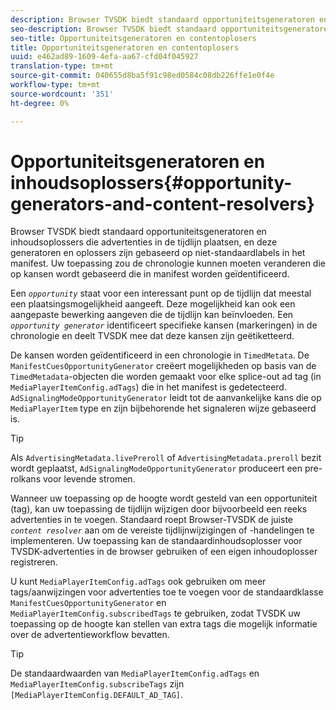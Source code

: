 ```yaml
---
description: Browser TVSDK biedt standaard opportuniteitsgeneratoren en inhoudsoplossers die advertenties in de tijdlijn plaatsen, en deze generatoren en oplossers zijn gebaseerd op niet-standaardlabels in het manifest. Uw toepassing zou de chronologie kunnen moeten veranderen die op kansen wordt gebaseerd die in manifest worden geïdentificeerd.
seo-description: Browser TVSDK biedt standaard opportuniteitsgeneratoren en inhoudsoplossers die advertenties in de tijdlijn plaatsen, en deze generatoren en oplossers zijn gebaseerd op niet-standaardlabels in het manifest. Uw toepassing zou de chronologie kunnen moeten veranderen die op kansen wordt gebaseerd die in manifest worden geïdentificeerd.
seo-title: Opportuniteitsgeneratoren en contentoplosers
title: Opportuniteitsgeneratoren en contentoplosers
uuid: e462ad89-1609-4efa-aa67-cfd04f045927
translation-type: tm+mt
source-git-commit: 040655d8ba5f91c98ed0584c08db226ffe1e0f4e
workflow-type: tm+mt
source-wordcount: '351'
ht-degree: 0%

---
```



# Opportuniteitsgeneratoren en inhoudsoplossers{#opportunity-generators-and-content-resolvers}

Browser TVSDK biedt standaard opportuniteitsgeneratoren en inhoudsoplossers die advertenties in de tijdlijn plaatsen, en deze generatoren en oplossers zijn gebaseerd op niet-standaardlabels in het manifest. Uw toepassing zou de chronologie kunnen moeten veranderen die op kansen wordt gebaseerd die in manifest worden geïdentificeerd.

Een *`opportunity`* staat voor een interessant punt op de tijdlijn dat meestal een plaatsingsmogelijkheid aangeeft. Deze mogelijkheid kan ook een aangepaste bewerking aangeven die de tijdlijn kan beïnvloeden. Een *`opportunity generator`* identificeert specifieke kansen (markeringen) in de chronologie en deelt TVSDK mee dat deze kansen zijn geëtiketteerd.

De kansen worden geïdentificeerd in een chronologie in `TimedMetata`. De `ManifestCuesOpportunityGenerator` creëert mogelijkheden op basis van de `TimedMetadata`-objecten die worden gemaakt voor elke splice-out ad tag (in `MediaPlayerItemConfig.adTags`) die in het manifest is gedetecteerd. `AdSignalingModeOpportunityGenerator` leidt tot de aanvankelijke kans die op `MediaPlayerItem` type en zijn bijbehorende het signaleren wijze gebaseerd is.

>[!TIP]
>
>Als `AdvertisingMetadata.livePreroll` of `AdvertisingMetadata.preroll` bezit wordt geplaatst, `AdSignalingModeOpportunityGenerator` produceert een pre-rolkans voor levende stromen.

Wanneer uw toepassing op de hoogte wordt gesteld van een opportuniteit (tag), kan uw toepassing de tijdlijn wijzigen door bijvoorbeeld een reeks advertenties in te voegen. Standaard roept Browser-TVSDK de juiste *`content resolver`* aan om de vereiste tijdlijnwijzigingen of -handelingen te implementeren. Uw toepassing kan de standaardinhoudsoplosser voor TVSDK-advertenties in de browser gebruiken of een eigen inhoudoplosser registreren.

U kunt `MediaPlayerItemConfig.adTags` ook gebruiken om meer tags/aanwijzingen voor advertenties toe te voegen voor de standaardklasse `ManifestCuesOpportunityGenerator` en `MediaPlayerItemConfig.subscribedTags` te gebruiken, zodat TVSDK uw toepassing op de hoogte kan stellen van extra tags die mogelijk informatie over de advertentieworkflow bevatten.

>[!TIP]
>
>De standaardwaarden van `MediaPlayerItemConfig.adTags` en `MediaPlayerItemConfig.subscribeTags` zijn `[MediaPlayerItemConfig.DEFAULT_AD_TAG]`.

